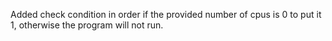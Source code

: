 Added check condition in order if the provided number of cpus is 0 to put it 1, otherwise the program will not run.